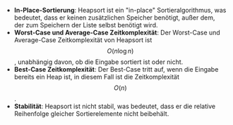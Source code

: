 - **In-Place-Sortierung**: Heapsort ist ein "in-place" Sortieralgorithmus, was bedeutet, dass er keinen zusätzlichen Speicher benötigt, außer dem, der zum Speichern der Liste selbst benötigt wird.
- **Worst-Case und Average-Case Zeitkomplexität**: Der Worst-Case und Average-Case Zeitkomplexität von Heapsort ist $$O(n \log n)$$, unabhängig davon, ob die Eingabe sortiert ist oder nicht.
- **Best-Case Zeitkomplexität**: Der Best-Case tritt auf, wenn die Eingabe bereits ein Heap ist, in diesem Fall ist die Zeitkomplexität $$O(n)$$.
- **Stabilität**: Heapsort ist nicht stabil, was bedeutet, dass er die relative Reihenfolge gleicher Sortierelemente nicht beibehält.
